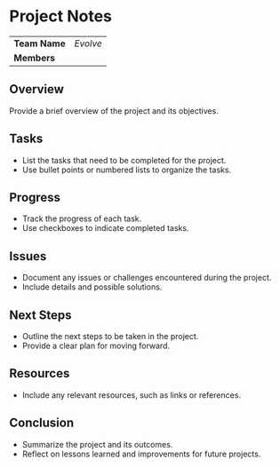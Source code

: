# Project Notes
|||
|--|--|
| **Team Name** | _Evolve_ |
| **Members** | |

## Overview
Provide a brief overview of the project and its objectives.

## Tasks
- List the tasks that need to be completed for the project.
- Use bullet points or numbered lists to organize the tasks.

## Progress
- Track the progress of each task.
- Use checkboxes to indicate completed tasks.

## Issues
- Document any issues or challenges encountered during the project.
- Include details and possible solutions.

## Next Steps
- Outline the next steps to be taken in the project.
- Provide a clear plan for moving forward.

## Resources
- Include any relevant resources, such as links or references.

## Conclusion
- Summarize the project and its outcomes.
- Reflect on lessons learned and improvements for future projects.